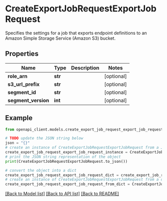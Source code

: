 # CreateExportJobRequestExportJobRequest

Specifies the settings for a job that exports endpoint definitions to an Amazon Simple Storage Service (Amazon S3) bucket.

## Properties

Name | Type | Description | Notes
------------ | ------------- | ------------- | -------------
**role_arn** | **str** |  | [optional] 
**s3_url_prefix** | **str** |  | [optional] 
**segment_id** | **str** |  | [optional] 
**segment_version** | **int** |  | [optional] 

## Example

```python
from openapi_client.models.create_export_job_request_export_job_request import CreateExportJobRequestExportJobRequest

# TODO update the JSON string below
json = "{}"
# create an instance of CreateExportJobRequestExportJobRequest from a JSON string
create_export_job_request_export_job_request_instance = CreateExportJobRequestExportJobRequest.from_json(json)
# print the JSON string representation of the object
print(CreateExportJobRequestExportJobRequest.to_json())

# convert the object into a dict
create_export_job_request_export_job_request_dict = create_export_job_request_export_job_request_instance.to_dict()
# create an instance of CreateExportJobRequestExportJobRequest from a dict
create_export_job_request_export_job_request_from_dict = CreateExportJobRequestExportJobRequest.from_dict(create_export_job_request_export_job_request_dict)
```
[[Back to Model list]](../README.md#documentation-for-models) [[Back to API list]](../README.md#documentation-for-api-endpoints) [[Back to README]](../README.md)


